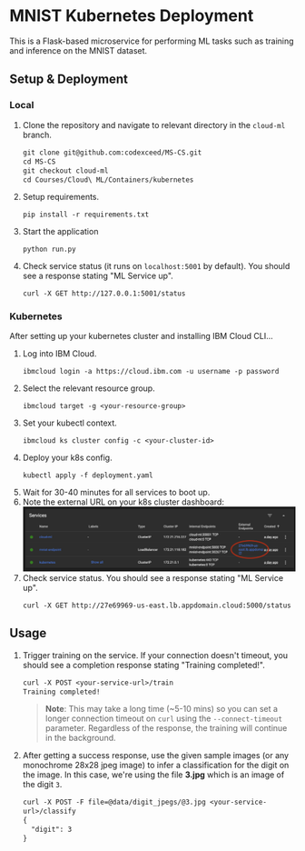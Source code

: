 # MNIST Kubernetes Deployment
This is a Flask-based microservice for performing ML tasks such as training and inference on the MNIST dataset.
## Setup & Deployment
### Local
1. Clone the repository and navigate to relevant directory in the `cloud-ml` branch.
    ```shell
    git clone git@github.com:codexceed/MS-CS.git
    cd MS-CS
    git checkout cloud-ml
    cd Courses/Cloud\ ML/Containers/kubernetes
    ```
2. Setup requirements.
    ```shell
    pip install -r requirements.txt
    ```
3. Start the application
    ```shell
    python run.py
    ```
4. Check service status (it runs on `localhost:5001` by default). You should see a response stating "ML Service up".
    ```shell
    curl -X GET http://127.0.0.1:5001/status
    ```

### Kubernetes
After setting up your kubernetes cluster and installing IBM Cloud CLI...
1. Log into IBM Cloud.
    ```shell
    ibmcloud login -a https://cloud.ibm.com -u username -p password
    ```
2. Select the relevant resource group.
    ```shell
    ibmcloud target -g <your-resource-group>
    ```
3. Set your kubectl context.
    ```shell
    ibmcloud ks cluster config -c <your-cluster-id>
    ```
4. Deploy your k8s config.
    ```shell
    kubectl apply -f deployment.yaml
    ```
5. Wait for 30-40 minutes for all services to boot up.
6. Note the external URL on your k8s cluster dashboard:
![External URL](data/k8s_external.jpg)
7. Check service status. You should see a response stating "ML Service up".
    ```shell
    curl -X GET http://27e69969-us-east.lb.appdomain.cloud:5000/status
    ```

## Usage
1. Trigger training on the service. If your connection doesn't timeout, you should see a completion response stating 
   "Training completed!".
   ```shell
   curl -X POST <your-service-url>/train
   Training completed!
   ```
   > **Note**: This may take a long time (~5-10 mins) so you can set a longer connection timeout on `curl` using the 
   > `--connect-timeout` parameter. Regardless of the response, the training will continue in the background.

2. After getting a success response, use the given sample images (or any monochrome 28x28 jpeg image) to infer a 
   classification for the digit on the image. In this case, we're using the file **3.jpg** which is an image of the 
   digit `3`.
   ```shell
   curl -X POST -F file=@data/digit_jpegs/@3.jpg <your-service-url>/classify
   {
     "digit": 3
   }
   ```